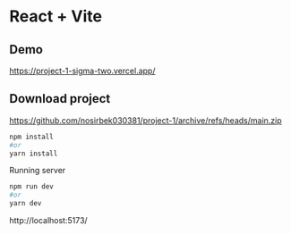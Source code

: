 # React + Vite

## Demo

https://project-1-sigma-two.vercel.app/

## Download project

https://github.com/nosirbek030381/project-1/archive/refs/heads/main.zip

```bash
npm install 
#or
yarn install
```

Running server 

```bash
npm run dev
#or
yarn dev
```
http://localhost:5173/
